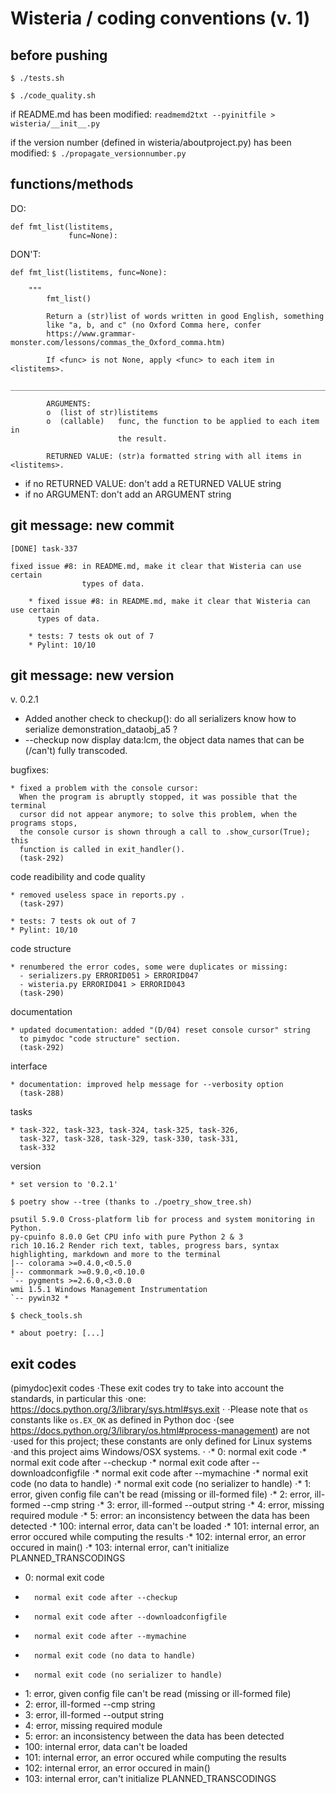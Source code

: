 Wisteria / coding conventions (v. 1)
====================================

before pushing
--------------

`$ ./tests.sh`
    
`$ ./code_quality.sh`

if README.md has been modified:
`readmemd2txt --pyinitfile > wisteria/__init__.py`

if the version number (defined in wisteria/aboutproject.py) has been modified:
`$ ./propagate_versionnumber.py`

functions/methods
-----------------

DO:
```
def fmt_list(listitems,
             func=None):
```     

DON'T:
```
def fmt_list(listitems, func=None):
```     
    
```
    """
        fmt_list()

        Return a (str)list of words written in good English, something
        like "a, b, and c" (no Oxford Comma here, confer
        https://www.grammar-monster.com/lessons/commas_the_Oxford_comma.htm)

        If <func> is not None, apply <func> to each item in <listitems>.
        _______________________________________________________________________

        ARGUMENTS:
        o  (list of str)listitems
        o  (callable)   func, the function to be applied to each item in
                        the result.

        RETURNED VALUE: (str)a formatted string with all items in <listitems>.    
```

* if no RETURNED VALUE: don't add a RETURNED VALUE string
* if no ARGUMENT: don't add an ARGUMENT string    

git message: new commit
-----------------------

```
[DONE] task-337

fixed issue #8: in README.md, make it clear that Wisteria can use certain
                types of data.

    * fixed issue #8: in README.md, make it clear that Wisteria can use certain
      types of data.
    
    * tests: 7 tests ok out of 7
    * Pylint: 10/10
```    
    

git message: new version
------------------------
    
v. 0.2.1

* Added another check to checkup(): do all serializers know how to
serialize demonstration_dataobj_a5 ?
* --checkup now display data:lcm, the object data names that can be
(/can't) fully transcoded.


bugfixes:

    * fixed a problem with the console cursor:
      When the program is abruptly stopped, it was possible that the terminal
      cursor did not appear anymore; to solve this problem, when the programs stops,
      the console cursor is shown through a call to .show_cursor(True); this
      function is called in exit_handler().
      (task-292)

code readibility and code quality

    * removed useless space in reports.py .
      (task-297)

    * tests: 7 tests ok out of 7
    * Pylint: 10/10

code structure

    * renumbered the error codes, some were duplicates or missing:
      - serializers.py ERRORID051 > ERRORID047
      - wisteria.py ERRORID041 > ERRORID043
      (task-290)

documentation

    * updated documentation: added "(D/04) reset console cursor" string
      to pimydoc "code structure" section.
      (task-292)

interface

    * documentation: improved help message for --verbosity option
      (task-288)

tasks

    * task-322, task-323, task-324, task-325, task-326,
      task-327, task-328, task-329, task-330, task-331,
      task-332   

version

    * set version to '0.2.1'

```
$ poetry show --tree (thanks to ./poetry_show_tree.sh)

psutil 5.9.0 Cross-platform lib for process and system monitoring in Python.
py-cpuinfo 8.0.0 Get CPU info with pure Python 2 & 3
rich 10.16.2 Render rich text, tables, progress bars, syntax highlighting, markdown and more to the terminal
|-- colorama >=0.4.0,<0.5.0
|-- commonmark >=0.9.0,<0.10.0
`-- pygments >=2.6.0,<3.0.0
wmi 1.5.1 Windows Management Instrumentation
`-- pywin32 *
```

```
$ check_tools.sh

* about poetry: [...]
```

exit codes
----------

(pimydoc)exit codes
⋅These exit codes try to take into account the standards, in particular this
⋅one: https://docs.python.org/3/library/sys.html#sys.exit
⋅
⋅Please note that `os` constants like `os.EX_OK` as defined in Python doc
⋅(see https://docs.python.org/3/library/os.html#process-management) are not
⋅used for this project; these constants are only defined for Linux systems
⋅and this project aims Windows/OSX systems.
⋅
⋅*    0: normal exit code
⋅*       normal exit code after --checkup
⋅*       normal exit code after --downloadconfigfile
⋅*       normal exit code after --mymachine
⋅*       normal exit code (no data to handle)
⋅*       normal exit code (no serializer to handle)
⋅*    1: error, given config file can't be read (missing or ill-formed file)
⋅*    2: error, ill-formed --cmp string
⋅*    3: error, ill-formed --output string
⋅*    4: error, missing required module
⋅*    5: error: an inconsistency between the data has been detected
⋅*  100: internal error, data can't be loaded
⋅*  101: internal error, an error occured while computing the results
⋅*  102: internal error, an error occured in main()
⋅*  103: internal error, can't initialize PLANNED_TRANSCODINGS
*    0: normal exit code
*       normal exit code after --checkup
*       normal exit code after --downloadconfigfile
*       normal exit code after --mymachine
*       normal exit code (no data to handle)
*       normal exit code (no serializer to handle)
*    1: error, given config file can't be read (missing or ill-formed file)
*    2: error, ill-formed --cmp string
*    3: error, ill-formed --output string
*    4: error, missing required module
*    5: error: an inconsistency between the data has been detected
*  100: internal error, data can't be loaded
*  101: internal error, an error occured while computing the results
*  102: internal error, an error occured in main()
*  103: internal error, can't initialize PLANNED_TRANSCODINGS
